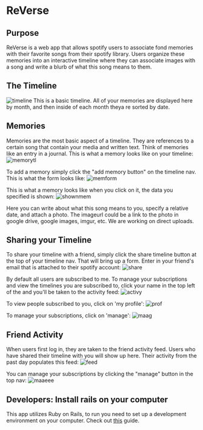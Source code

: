 # ReVerse

## Purpose
ReVerse is a web app that allows spotify users to associate fond memories with their favorite songs from their spotify library. Users organize these memories into an interactive timeline where they can associate images with a song and write a blurb of what this song means to them.

## The Timeline
![timeline](https://i.imgur.com/REO70wg.png)
This is a basic timeline. All of your memories are displayed here by month, and then inside of each month theya re sorted by date.

## Memories
Memories are the most basic aspect of a timeline. They are references to a certain song that contain your media and written text. Think of memories like an entry in a journal. This is what a memory looks like on your timeline:
![memorytl](https://i.imgur.com/fB7iAIG.png)

To add a memory simply click the "add memory button" on the timeline nav. This is what the form looks like:
![memform](https://i.imgur.com/0UrqmY1.png)

This is what a memory looks like when you click on it, the data you specified is shown:
![shownmem](https://i.imgur.com/qxna4et.png)

Here you can write about what this song means to you, specify a relative date, and attach a photo. The imageurl could be a link to the photo in google drive, google images, imgur, etc. We are working on direct uploads.

## Sharing your Timeline
To share your timeline with a friend, simply click the share timeline button at the top of your timeline nav. That will bring up a form. Enter in your friend's email that is attached to their spotify account:
![share](https://i.imgur.com/3RcSphK.png)

By default all users are subscribed to me. To manage your subscriptions and view the timelines you are subscribed to, click your name in the top left of the and you'll be taken to the activity feed:
![activy](https://i.imgur.com/HB6UunJ.png)

To view people subscribed to you, click on 'my profile':
![prof](https://i.imgur.com/rb0y6bh.png)

To manage your subscriptions, click on 'manage':
![maag](https://i.imgur.com/kjvoO1e.png)

## Friend Activity
When users first log in, they are taken to the friend activity feed. Users who have shared their timeline with you will show up here. Their activity from the past day populates this feed:
![feed](https://i.imgur.com/6nNa4JR.png)

You can manage your subscriptions by clicking the "manage" button in the top nav:
![maaeee](https://i.imgur.com/SwYWPVD.png)

## Developers: Install rails on your computer
This app utilizes Ruby on Rails, to run you need to set up a development environment on your computer.
Check out [this](https://gorails.com/setup/osx/10.14-mojave) guide.
